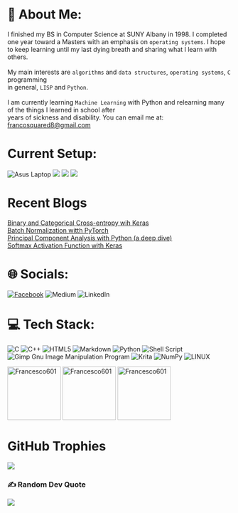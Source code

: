 # 💫 About Me:
I finished my BS in Computer Science at  SUNY Albany in 1998.  I completed one year toward a Masters with an emphasis on `operating systems`. I hope to  keep learning until my last dying breath and sharing what I learn with others.<br><br>My main interests are `algorithms` and `data structures`, `operating systems`, `C` programming<br>in general, `LISP` and `Python`.<br><br>I am currently learning `Machine Learning`  with Python and relearning many of the things I learned in school after<br>years of sickness and disability.  You can email me at: <francosquared8@gmail.com>
# Current Setup:
![Asus Laptop](https://img.shields.io/badge/asus%20laptop-000000?style=for-the-badge&logo=asus&logoColor=white)
<img src="https://img.shields.io/badge/intel-core%20i5%2011th-%230071C5.svg?&style=for-the-badge&logo=intel&logoColor=white" />
<img src="https://img.shields.io/badge/RAM-8GB-%230071C5.svg?&style=for-the-badge&logoColor=white" />
<img src="https://img.shields.io/badge/Arch_Linux-1793D1?style=for-the-badge&logo=arch-linux&logoColor=white" />

# Recent Blogs 
 <a href="https://medium.com/codex/binary-and-categorical-cross-entropy-with-keras-c0fce246e572">  Binary and Categorical Cross-entropy wih Keras </a> <br>
 <a href="https://medium.com/thedeephub/batch-normalization-for-training-neural-networks-328112bda3ae"> Batch Normalization witth PyTorch </a>  <br>
<a href="https://medium.com/@francescofranco_39234/principal-component-analysis-with-python-a-deep-dive-0c5195bff087"> Principal Component Analysis with Python (a deep dive) </a> <br>
<a href="https://medium.com/@francescofranco_39234/the-softmax-activation-function-work-with-keras-8f674b4481a5"> Softmax Activation Function with Keras </a>

# 🌐 Socials:
[![Facebook](https://img.shields.io/badge/Facebook-%231877F2.svg?logo=Facebook&logoColor=white)](https://facebook.com/francoquared67@gmail.com) 
![Medium](https://img.shields.io/badge/Medium-12100E?style=for-the-badge&logo=medium&logoColor=white)
![LinkedIn](https://img.shields.io/badge/LinkedIn-0077B5?style=for-the-badge&logo=linkedin&logoColor=white)


# 💻 Tech Stack:
![C](https://img.shields.io/badge/c-%2300599C.svg?style=for-the-badge&logo=c&logoColor=white) ![C++](https://img.shields.io/badge/c++-%2300599C.svg?style=for-the-badge&logo=c%2B%2B&logoColor=white) ![HTML5](https://img.shields.io/badge/html5-%23E34F26.svg?style=for-the-badge&logo=html5&logoColor=white) ![Markdown](https://img.shields.io/badge/markdown-%23000000.svg?style=for-the-badge&logo=markdown&logoColor=white) ![Python](https://img.shields.io/badge/python-3670A0?style=for-the-badge&logo=python&logoColor=ffdd54) ![Shell Script](https://img.shields.io/badge/shell_script-%23121011.svg?style=for-the-badge&logo=gnu-bash&logoColor=white) ![Gimp Gnu Image Manipulation Program](https://img.shields.io/badge/Gimp-657D8B?style=for-the-badge&logo=gimp&logoColor=FFFFFF) ![Krita](https://img.shields.io/badge/Krita-203759?style=for-the-badge&logo=krita&logoColor=EEF37B) ![NumPy](https://img.shields.io/badge/numpy-%23013243.svg?style=for-the-badge&logo=numpy&logoColor=white) ![LINUX](https://img.shields.io/badge/Linux-FCC624?style=for-the-badge&logo=linux&logoColor=black)

<p align="canter">
<img
      src="https://github-readme-stats.vercel.app/api/top-langs?username=Francesco601&show_icons=true&locale=en&layout=compact"
      alt="Francesco601"
      style="height: 120px;"
    />
    <img
      src="https://github-readme-stats.vercel.app/api?username=Francesco601&show_icons=true&locale=en"
      alt="Francesco601"
      style="height: 120px;"
    />
    <img
      src="https://github-readme-streak-stats.herokuapp.com/?user=Francesco601&"
      alt="Francesco601"
      style="height: 120px;"
    />
</p>




# GitHub Trophies
![](https://github-profile-trophy.vercel.app/?username=francesco601&theme=dracula&no-frame=false&no-bg=true&margin-w=4)


### ✍️ Random Dev Quote
![](https://quotes-github-readme.vercel.app/api?type=horizontal&theme=radical)















